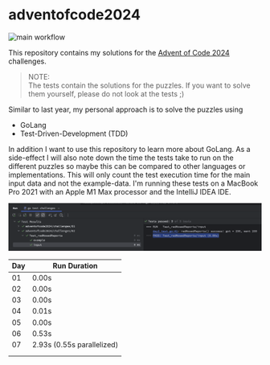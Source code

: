 # adventofcode2024

![main workflow](https://github.com/schneefisch/adventofcode2024/actions/workflows/go.yml/badge.svg)

This repository contains my solutions for the
[Advent of Code 2024](https://adventofcode.com/2024) challenges.

> NOTE:<br>
> The tests contain the solutions for the puzzles. If you want to solve them yourself, please do not look at the
> tests ;)

Similar to last year, my personal approach is to solve the puzzles using

* GoLang
* Test-Driven-Development (TDD)

In addition I want to use this repository to learn more about GoLang.
As a side-effect I will also note down the time the tests take to run on the different puzzles so maybe this can be
compared to other languages or implementations.
This will only count the test execution time for the main input data and not the example-data.
I'm running these tests on a MacBook Pro 2021 with an Apple M1 Max processor and the IntelliJ IDEA IDE.

![execution_time.png](execution_time.png)

| Day | Run Duration               |
|-----|----------------------------|
| 01  | 0.00s                      |
| 02  | 0.00s                      |
| 03  | 0.00s                      |
| 04  | 0.01s                      |
| 05  | 0.00s                      |
| 06  | 0.53s                      |
| 07  | 2.93s (0.55s parallelized) |
|     |                            |
|     |                            |
